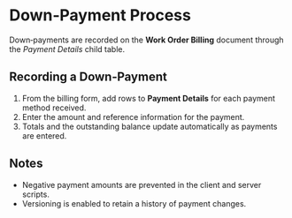# Down‑Payment Process

Down‑payments are recorded on the **Work Order Billing** document through the
*Payment Details* child table.

## Recording a Down‑Payment

1. From the billing form, add rows to **Payment Details** for each payment
   method received.
2. Enter the amount and reference information for the payment.
3. Totals and the outstanding balance update automatically as payments are
   entered.

## Notes

- Negative payment amounts are prevented in the client and server scripts.
- Versioning is enabled to retain a history of payment changes.

